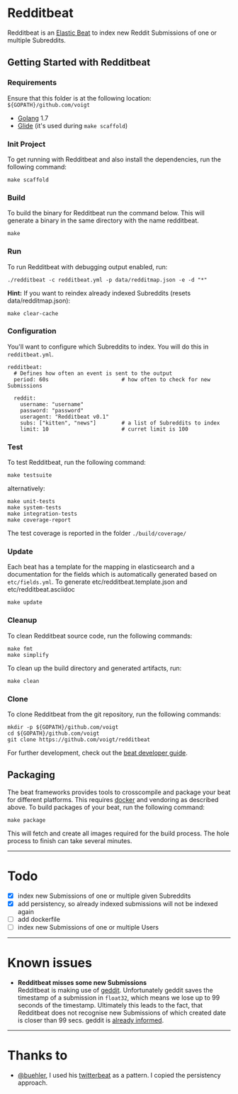 # Redditbeat

Redditbeat is an [Elastic Beat](https://github.com/elastic/beats) to index new Reddit Submissions of one or multiple Subreddits.

## Getting Started with Redditbeat

### Requirements

Ensure that this folder is at the following location: `${GOPATH}/github.com/voigt`

* [Golang](https://golang.org/dl/) 1.7
* [Glide](https://github.com/Masterminds/glide) (it's used during `make scaffold`)

### Init Project
To get running with Redditbeat and also install the
dependencies, run the following command:

```
make scaffold
```

### Build

To build the binary for Redditbeat run the command below. This will generate a binary
in the same directory with the name redditbeat.

```
make
```


### Run

To run Redditbeat with debugging output enabled, run:

```
./redditbeat -c redditbeat.yml -p data/redditmap.json -e -d "*"
```

**Hint:** If you want to reindex already indexed Subreddits (resets data/redditmap.json):

```
make clear-cache
```

### Configuration

You'll want to configure which Subreddits to index. You will do this in `redditbeat.yml`.

```
redditbeat:
  # Defines how often an event is sent to the output
  period: 60s                       # how often to check for new Submissions

  reddit:
    username: "username"
    password: "password"
    useragent: "Redditbeat v0.1"
    subs: ["kitten", "news"]        # a list of Subreddits to index
    limit: 10                       # curret limit is 100
```


### Test

To test Redditbeat, run the following command:

```
make testsuite
```

alternatively:
```
make unit-tests
make system-tests
make integration-tests
make coverage-report
```

The test coverage is reported in the folder `./build/coverage/`

### Update

Each beat has a template for the mapping in elasticsearch and a documentation for the fields
which is automatically generated based on `etc/fields.yml`.
To generate etc/redditbeat.template.json and etc/redditbeat.asciidoc

```
make update
```


### Cleanup

To clean  Redditbeat source code, run the following commands:

```
make fmt
make simplify
```

To clean up the build directory and generated artifacts, run:

```
make clean
```


### Clone

To clone Redditbeat from the git repository, run the following commands:

```
mkdir -p ${GOPATH}/github.com/voigt
cd ${GOPATH}/github.com/voigt
git clone https://github.com/voigt/redditbeat
```


For further development, check out the [beat developer guide](https://www.elastic.co/guide/en/beats/libbeat/current/new-beat.html).


## Packaging

The beat frameworks provides tools to crosscompile and package your beat for different platforms. This requires [docker](https://www.docker.com/) and vendoring as described above. To build packages of your beat, run the following command:

```
make package
```

This will fetch and create all images required for the build process. The hole process to finish can take several minutes.

---

# Todo

* [x] index new Submissions of one or multiple given Subreddits
* [x] add persistency, so already indexed submissions will not be indexed again
* [ ] add dockerfile
* [ ] index new Submissions of one or multiple Users

---

# Known issues

* **Redditbeat misses some new Submissions**  
Redditbeat is making use of [geddit](https://github.com/jzelinskie/geddit). Unfortunately geddit saves the timestamp of a submission in `float32`, which means we lose up to 99 seconds of the timestamp. Ultimately this leads to the fact, that Redditbeat does not recognise new Submissions of which created date is closer than 99 secs. geddit is [already informed](https://github.com/jzelinskie/geddit/issues/25).  

---

# Thanks to

* [@buehler](https://github.com/buehler), I used his [twitterbeat](https://github.com/buehler/twitterbeat) as a pattern. I copied the persistency approach.
